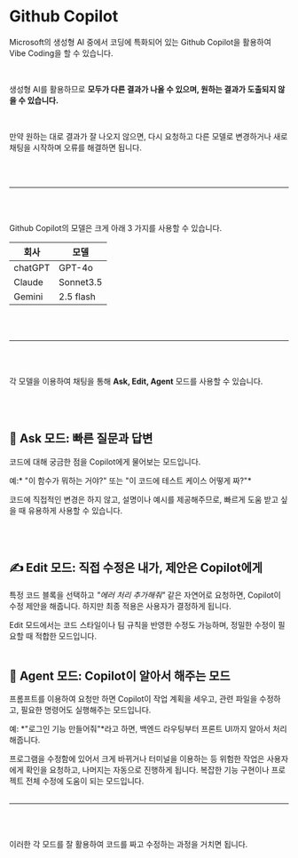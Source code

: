 # Github Copilot

Microsoft의 생성형 AI 중에서 코딩에 특화되어 있는 Github Copilot을 활용하여 Vibe Coding을 할 수 있습니다.

<br>

생성형 AI를 활용하므로 **모두가 다른 결과가 나올 수 있으며, 원하는 결과가 도출되지 않을 수 있습니다.**

<br>

만약 원하는 대로 결과가 잘 나오지 않으면, 다시 요청하고 다른 모델로 변경하거나 새로 채팅을 시작하며 오류를 해결하면 됩니다.

<br>
<br>

---
<br>
<br>

Github Copilot의 모델은 크게 아래 3 가지를 사용할 수 있습니다.
<br>

|회사|모델|
|---|---|
| chatGPT | GPT-4o |
| Claude | Sonnet3.5 |
| Gemini | 2.5 flash |
<br>
<br>

---
<br>
<br>

각 모델을 이용하여 채팅을 통해 **Ask, Edit, Agent** 모드를 사용할 수 있습니다.

<br>
<br>

## 🧠 Ask 모드: 빠른 질문과 답변
코드에 대해 궁금한 점을 Copilot에게 물어보는 모드입니다.

예:* "이 함수가 뭐하는 거야?" 또는 "이 코드에 테스트 케이스 어떻게 짜?"*

코드에 직접적인 변경은 하지 않고, 설명이나 예시를 제공해주므로, 빠르게 도움 받고 싶을 때 유용하게 사용할 수 있습니다.

<br>
<br>

## ✍️ Edit 모드: 직접 수정은 내가, 제안은 Copilot에게

특정 코드 블록을 선택하고 *"에러 처리 추가해줘"* 같은 자연어로 요청하면, Copilot이 수정 제안을 해줍니다. 하지만 최종 적용은 사용자가 결정하게 됩니다. 

Edit 모드에서는 코드 스타일이나 팀 규칙을 반영한 수정도 가능하며, 정밀한 수정이 필요할 때 적합한 모드입니다.
<br>
<br> 

## 🚀 Agent 모드: Copilot이 알아서 해주는 모드
프롬프트를 이용하여 요청만 하면 Copilot이 작업 계획을 세우고, 관련 파일을 수정하고, 필요한 명령어도 실행해주는 모드입니다.

예: *"로그인 기능 만들어줘"*라고 하면, 백엔드 라우팅부터 프론트 UI까지 알아서 처리해줍니다.

프로그램을 수정함에 있어서 크게 바뀌거나 터미널을 이용하는 등 위험한 작업은 사용자에게 확인을 요청하고, 나머지는 자동으로 진행하게 됩니다. 복잡한 기능 구현이나 프로젝트 전체 수정에 도움이 되는 모드입니다.
<br>
<br>

---
<br>
<br>

이러한 각 모드를 잘 활용하여 코드를 짜고 수정하는 과정을 거치면 됩니다.


